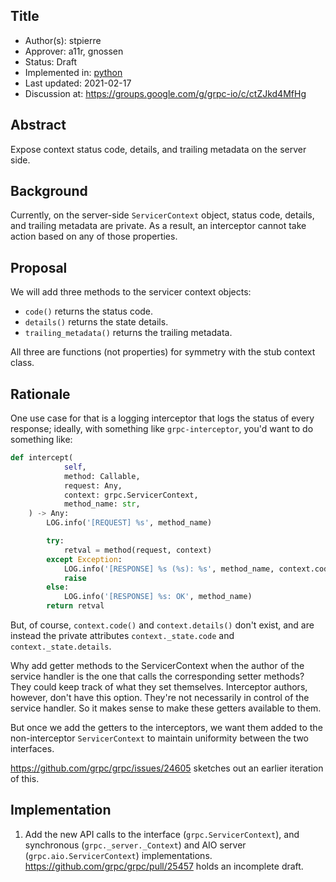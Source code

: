 Title
----
* Author(s): stpierre
* Approver: a11r, gnossen
* Status: Draft
* Implemented in: [python](https://github.com/grpc/grpc/pull/25457)
* Last updated: 2021-02-17
* Discussion at: https://groups.google.com/g/grpc-io/c/ctZJkd4MfHg

## Abstract

Expose context status code, details, and trailing metadata on the
server side.

## Background

Currently, on the server-side `ServicerContext` object, status code,
details, and trailing metadata are private. As a result, an
interceptor cannot take action based on any of those properties.

## Proposal

We will add three methods to the servicer context objects:

* `code()` returns the status code.
* `details()` returns the state details.
* `trailing_metadata()` returns the trailing metadata.

All three are functions (not properties) for symmetry with the stub
context class.

## Rationale

One use case for that is a logging interceptor that logs the status of
every response; ideally, with something like `grpc-interceptor`, you'd
want to do something like:

```python
def intercept(
            self,
            method: Callable,
            request: Any,
            context: grpc.ServicerContext,
            method_name: str,
    ) -> Any:
        LOG.info('[REQUEST] %s', method_name)

        try:
            retval = method(request, context)
        except Exception:
            LOG.info('[RESPONSE] %s (%s): %s', method_name, context.code(), context.details())
            raise
        else:
            LOG.info('[RESPONSE] %s: OK', method_name)
        return retval
```

But, of course, `context.code()` and `context.details()` don't exist, and
are instead the private attributes `context._state.code` and
`context._state.details`.

Why add getter methods to the ServicerContext when the author of the
service handler is the one that calls the corresponding setter
methods? They could keep track of what they set
themselves. Interceptor authors, however, don't have this
option. They're not necessarily in control of the service handler. So
it makes sense to make these getters available to them.

But once we add the getters to the interceptors, we want them added to
the non-interceptor `ServicerContext` to maintain uniformity between
the two interfaces.

https://github.com/grpc/grpc/issues/24605 sketches out an earlier
iteration of this.

## Implementation

1. Add the new API calls to the interface (`grpc.ServicerContext`),
and synchronous (`grpc._server._Context`) and AIO server
(`grpc.aio.ServicerContext`)
implementations. https://github.com/grpc/grpc/pull/25457 holds an
incomplete draft.
